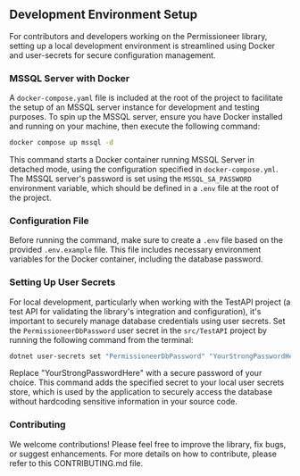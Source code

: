 ## Development Environment Setup

For contributors and developers working on the Permissioneer library, setting up a local development environment is streamlined using Docker and user-secrets for secure configuration management.

### MSSQL Server with Docker

A `docker-compose.yaml` file is included at the root of the project to facilitate the setup of an MSSQL server instance for development and testing purposes. To spin up the MSSQL server, ensure you have Docker installed and running on your machine, then execute the following command:

```bash
docker compose up mssql -d
```

This command starts a Docker container running MSSQL Server in detached mode, using the configuration specified in `docker-compose.yml`. The MSSQL server's password is set using the `MSSQL_SA_PASSWORD` environment variable, which should be defined in a `.env` file at the root of the project.

### Configuration File

Before running the command, make sure to create a `.env` file based on the provided `.env.example` file. This file includes necessary environment variables for the Docker container, including the database password.

### Setting Up User Secrets

For local development, particularly when working with the TestAPI project (a test API for validating the library's integration and configuration), it's important to securely manage database credentials using user secrets. Set the `PermissioneerDbPassword` user secret in the `src/TestAPI` project by running the following command from the terminal:

```bash
dotnet user-secrets set "PermissioneerDbPassword" "YourStrongPasswordHere"
```

Replace "YourStrongPasswordHere" with a secure password of your choice. This command adds the specified secret to your local user secrets store, which is used by the application to securely access the database without hardcoding sensitive information in your source code.

### Contributing

We welcome contributions! Please feel free to improve the library, fix bugs, or suggest enhancements. For more details on how to contribute, please refer to this CONTRIBUTING.md file.
